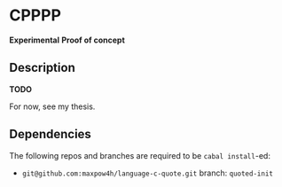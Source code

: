 # CPPPP

**Experimental**
**Proof of concept**

## Description

**TODO**

For now, see my thesis.

## Dependencies

The following repos and branches are required to be `cabal install`-ed:

- `git@github.com:maxpow4h/language-c-quote.git` branch: `quoted-init`
